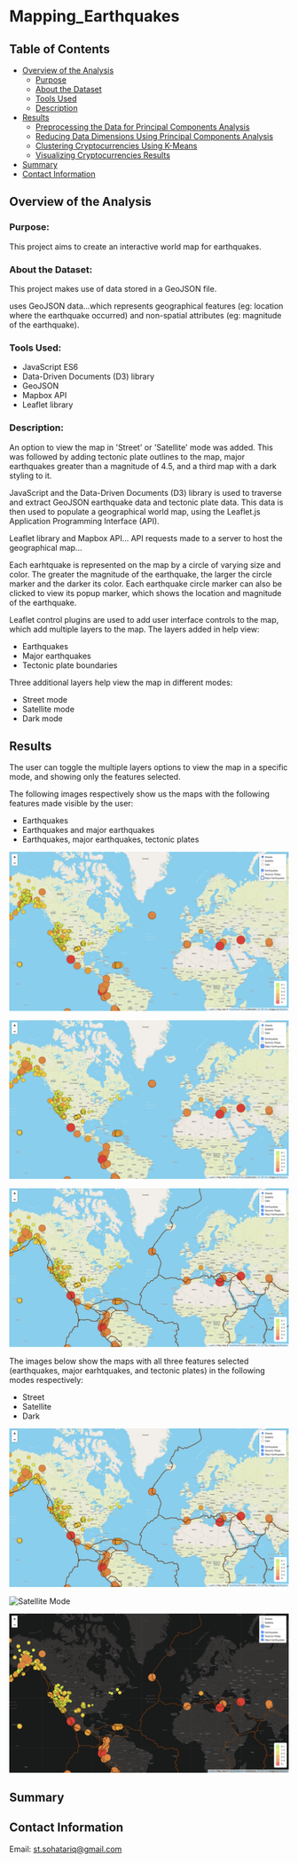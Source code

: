 # Mapping_Earthquakes
## Table of Contents
- [Overview of the Analysis](#overview-of-the-analysis)
    - [Purpose](#purpose)
    - [About the Dataset](#about-the-dataset)
    - [Tools Used](#tools-used)
    - [Description](#description)
- [Results](#results)
    - [Preprocessing the Data for Principal Components Analysis](#preprocessing-the-data-for-Principal-Components-Analysis)
    - [Reducing Data Dimensions Using Principal Components Analysis](#reducing-data-dimensions-using-Principal-Components-Analysis)
    - [Clustering Cryptocurrencies Using K-Means](#Clustering-Cryptocurrencies-Using-K-Means)
    - [Visualizing Cryptocurrencies Results](#Visualizing-Cryptocurrencies-Results)
- [Summary](#summary)
- [Contact Information](#contact-information)

## Overview of the Analysis
### Purpose:
This project aims to create an interactive world map for earthquakes. 

### About the Dataset:
This project makes use of data stored in a GeoJSON file. 


uses GeoJSON data...which represents geographical features (eg: location where the earthquake occurred) and non-spatial attributes (eg: magnitude of the earthquake). 

### Tools Used:
 - JavaScript ES6
 - Data-Driven Documents (D3) library
 - GeoJSON
 - Mapbox API
 - Leaflet library

### Description:
An option to view the map in 'Street' or 'Satellite' mode was added. This was followed by adding tectonic plate outlines to the map, major earthquakes greater than a magnitude of 4.5, and a third map with a dark styling to it. 

JavaScript and the Data-Driven Documents (D3) library is used to traverse and extract GeoJSON earthquake data and tectonic plate data.  This data is then used to populate a geographical world map, using the Leaflet.js Application Programming Interface (API). 

Leaflet library and Mapbox API...
API requests made to a server to host the geographical map...

Each earhtquake is represented on the map by a circle of varying size and color. The greater the magnitude of the earthquake, the larger the circle marker and the darker its color. Each earthquake circle marker can also be clicked to view its popup marker, which shows the location and magnitude of the earthquake. 

Leaflet control plugins are used to add user interface controls to the map, which add multiple layers to the map. The layers added in help view:
 - Earthquakes 
 - Major earthquakes
 - Tectonic plate boundaries

Three additional layers help view the map in different modes:
 - Street mode
 - Satellite mode
 - Dark mode



## Results
The user can toggle the multiple layers options to view the map in a specific mode, and showing only the features selected. 

The following images respectively show us the maps with the following features made visible by the user:
 - Earthquakes
 - Earthquakes and major earthquakes
 - Earthquakes, major earthquakes, tectonic plates 

![Earthquakes](https://github.com/SohaT7/Mapping_Earthquakes/blob/main/Earthquake_Challenge/Images/i_earthquakes.png)

![Earthquakes and Major Earthquakes](https://github.com/SohaT7/Mapping_Earthquakes/blob/main/Earthquake_Challenge/Images/i_majorEarthquakes.png)

![Earthquakes, Major Earthquakes, and Tectonic Plates](https://github.com/SohaT7/Mapping_Earthquakes/blob/main/Earthquake_Challenge/Images/i_tectonicPlates.png)

The images below show the maps with all three features selected (earthquakes, major earhtquakes, and tectonic plates) in the following modes respectively:
 - Street
 - Satellite
 - Dark

![Street Mode](https://github.com/SohaT7/Mapping_Earthquakes/blob/main/Earthquake_Challenge/Images/i_tectonicPlates.png)

![Satellite Mode](https://github.com/SohaT7/Mapping_Earthquakes/blob/main/Earthquake_Challenge/Images/i_satellite.png)

![Dark Mode](https://github.com/SohaT7/Mapping_Earthquakes/blob/main/Earthquake_Challenge/Images/i_dark.png)

## Summary

## Contact Information
Email: st.sohatariq@gmail.com

